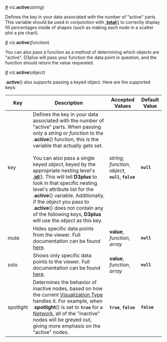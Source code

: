 <a name="active" href="#wiki-active">#</a> viz.**active**(*string*)

Defines the key in your data associated with the number of "active" parts. This variable should be used in conjunction with [.**total**()](#total") to correctly display fill percentages inside of shapes (such as making each node in a scatter plot a pie chart).

<a name="active-func" href="#wiki-active-func">#</a> viz.**active**(*function*)

You can also pass a function as a method of determining which objects are "active". D3plus will pass your function the data point in question, and the function should return the value requested.

<a name="active-obj" href="#wiki-active-obj">#</a> viz.**active**(*object*)

.**active**() also supports passing a keyed object. Here are the supported keys:

|Key|Description|Accepted Values|Default Value|
|---|---|---|---|
|key|Defines the key in your data associated with the number of "active" parts. When passing only a *string* or *function* to the .**active**() function, this is the variable that actually gets set.<br><br>You can also pass a single keyed *object*, keyed by the appropriate nesting level's [.**id**()](#id). This will tell **D3plus** to look in that specific nesting level's attribute list for the .**active**() variable. Additionally, if the *object* you pass to .**active**() does not contain any of the following keys, **D3plus** will use the *object* as this key.|*string*, *function*, *object*, <code>**null**</code>, <code>**false**</code>|<code>**null**</code>|
|mute|Hides specific data points from the viewer. Full documentation can be found [here](Filtering-Data#mute).|**value**, *function*, *array*|<code>**null**</code>|
|solo|Shows only specific data points to the viewer. Full documentation can be found [here](Filtering-Data#solo).|**value**, *function*, *array*|<code>**null**</code>|
|spotlight|Determines the behavior of inactive nodes, based on how the current [Visualization Type](Visualization-Types) handles it. For example, when .**spotlight**() is set to <code>**true**</code> for a [Network](Visualization-Types#wiki-network), all of the "inactive" nodes will be greyed out, giving more emphasis on the "active" nodes.|<code>**true**</code>, <code>**false**</code>|<code>**false**</code>|
